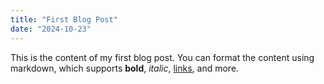```yaml
---
title: "First Blog Post"
date: "2024-10-23"
---
```


This is the content of my first blog post. You can format the content using markdown, which supports **bold**, _italic_, [links](#), and more.

